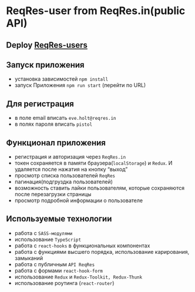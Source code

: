 # ReqRes-user from ReqRes.in(public API)

[def]:https://narek-karapetyan1993.github.io/ReqRes-users/  "https://narek-karapetyan1993.github.io/ReqRes-users/"

## Deploy [ReqRes-users][def]


## Запуск приложения
-   установка зависимостей `npm install`
-   запуск Приложения `npm run start` (перейти по URL)


## Для регистрация
- в поле email вписать `eve.holt@reqres.in`
- в полях пароля вписать `pistol`


## Функционал приложения
-   регистрация и авторизация через `ReqRes.in`
-   токен сохраняется в памяти браузера(`localStorage`) и `Redux`. И удаляется после нажатия на кнопку “выход”
-   просмотр списка пользователей `ReqRes`
-   пагинация(подгруздка пользователей)
-   возможность ставить лайки пользователям, которые сохраняются  после перезагрузки страницы
-   просмотр подробной информации о пользователе


## Используемые технологии
-   работа с `SASS-модулями`
-   использование `TypeScript`
-   работа с `react-hooks` в функциональных компонентах
-   работа с функциями высшего порядка, использование карирования, замыканий
-   работа с публичным `API ReqRes`
-   работа с формами `react-hook-form`
-   использование `Redux` и `Redux-Toolkit, Redux-Thunk`
-   использование роутинга (`react-router`)






